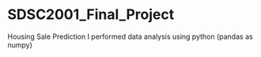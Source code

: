 # SDSC2001_Final_Project

Housing Sale Prediction
I performed data analysis using python (pandas as numpy)
